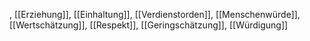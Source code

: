 , [[Erzie­hung]], [[Einhaltung]], [[Verdienstorden]], [[Menschenwürde]], [[Wertschätzung]], [[Respekt]], [[Geringschätzung]], [[Würdigung]]
